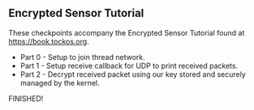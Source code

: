 ## Encrypted Sensor Tutorial

These checkpoints accompany the Encrypted Sensor Tutorial found at https://book.tockos.org.

- Part 0 - Setup to join thread network.
- Part 1 - Setup receive callback for UDP to print received packets.
- Part 2 - Decrypt received packet using our key stored and securely managed
    by the kernel.

FINISHED!
